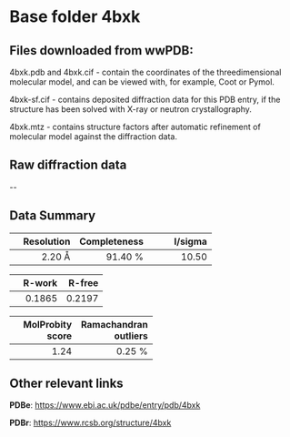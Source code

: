 # Base folder 4bxk

## Files downloaded from wwPDB:

4bxk.pdb and 4bxk.cif - contain the coordinates of the threedimensional molecular model, and can be viewed with, for example, Coot or Pymol.

4bxk-sf.cif - contains deposited diffraction data for this PDB entry, if the structure has been solved with X-ray or neutron crystallography.

4bxk.mtz - contains structure factors after automatic refinement of molecular model against the diffraction data.

## Raw diffraction data

--<br> 

## Data Summary
|   | Resolution | Completeness| I/sigma |
|---|-------------:|----------------:|--------------:|
|   |2.20 Å|91.40 %|<img width=50/>10.50|

|   | **R-work**| **R-free**   
|---|-------------:|----------------:|           
||0.1865|0.2197|

|   |**MolProbity<br>score**| **Ramachandran<br>outliers** 
|---|-------------:|----------------:|
||1.24|0.25 %|

## Other relevant links 
**PDBe**:  https://www.ebi.ac.uk/pdbe/entry/pdb/4bxk
 
**PDBr**: https://www.rcsb.org/structure/4bxk 

